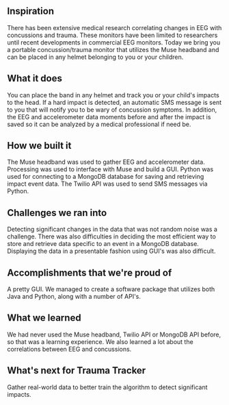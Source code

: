 ## Inspiration
There has been extensive medical research correlating changes in EEG with concussions and trauma. These monitors have been limited to researchers until recent developments in commercial EEG monitors. Today we bring you a portable concussion/trauma monitor that utilizes the Muse headband and can be placed in any helmet belonging to you or your children.

## What it does
You can place the band in any helmet and track you or your child's impacts to the head. If a hard impact is detected, an automatic SMS message is sent to you that will notify you to be wary of concussion symptoms. In addition, the EEG and accelerometer data moments before and after the impact is saved so it can be analyzed by a medical professional if need be. 

## How we built it
The Muse headband was used to gather EEG and accelerometer data. Processing was used to interface with Muse and build a GUI. Python was used for connecting to a MongoDB database for saving and retrieving impact event data. The Twilio API was used to send SMS messages via Python. 

## Challenges we ran into
Detecting significant changes in the data that was not random noise was a challenge. There was also difficulties in deciding the most efficient way to store and retrieve data specific to an event in a MongoDB database. Displaying the data in a presentable fashion using GUI's was also difficult.

## Accomplishments that we're proud of
A pretty GUI. We managed to create a software package that utilizes both Java and Python, along with a number of API's.

## What we learned
We had never used the Muse headband, Twilio API or MongoDB API before, so that was a learning experience.
We also learned a lot about the correlations between EEG and  concussions. 

## What's next for Trauma Tracker
Gather real-world data to better train the algorithm to detect significant impacts.
